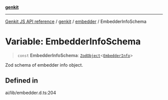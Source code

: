 [**genkit**](../../README.md)

***

[Genkit JS API reference](../../../README.md) / [genkit](../../README.md) / [embedder](../README.md) / EmbedderInfoSchema

# Variable: EmbedderInfoSchema

> `const` **EmbedderInfoSchema**: [`ZodObject`](../../namespaces/z/classes/ZodObject.md)\<[`EmbedderInfo`](../../type-aliases/EmbedderInfo.md)\>

Zod schema of embedder info object.

## Defined in

ai/lib/embedder.d.ts:204
